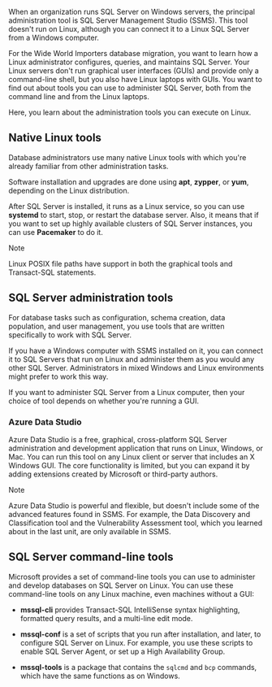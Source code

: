 When an organization runs SQL Server on Windows servers, the principal administration tool is SQL Server Management Studio (SSMS). This tool doesn't run on Linux, although you can connect it to a Linux SQL Server from a Windows computer.

For the Wide World Importers database migration, you want to learn how a Linux administrator configures, queries, and maintains SQL Server. Your Linux servers don't run graphical user interfaces (GUIs) and provide only a command-line shell, but you also have Linux laptops with GUIs. You want to find out about tools you can use to administer SQL Server, both from the command line and from the Linux laptops.

Here, you learn about the administration tools you can execute on Linux.

## Native Linux tools

Database administrators use many native Linux tools with which you're already familiar from other administration tasks.

Software installation and upgrades are done using **apt**, **zypper**, or **yum**, depending on the Linux distribution.

After SQL Server is installed, it runs as a Linux service, so you can use **systemd** to start, stop, or restart the database server. Also, it means that if you want to set up highly available clusters of SQL Server instances, you can use **Pacemaker** to do it.

> [!NOTE]  
> Linux POSIX file paths have support in both the graphical tools and Transact-SQL statements. <!-- this seems in the wrong place -->

## SQL Server administration tools

For database tasks such as configuration, schema creation, data population, and user management, you use tools that are written specifically to work with SQL Server.

If you have a Windows computer with SSMS installed on it, you can connect it to SQL Servers that run on Linux and administer them as you would any other SQL Server. Administrators in mixed Windows and Linux environments might prefer to work this way.

If you want to administer SQL Server from a Linux computer, then your choice of tool depends on whether you're running a GUI.

### Azure Data Studio

Azure Data Studio is a free, graphical, cross-platform SQL Server administration and development application that runs on Linux, Windows, or Mac. You can run this tool on any Linux client or server that includes an X Windows GUI. The core functionality is limited, but you can expand it by adding extensions created by Microsoft or third-party authors.

> [!NOTE]  
> Azure Data Studio is powerful and flexible, but doesn't include some of the advanced features found in SSMS. For example, the Data Discovery and Classification tool and the Vulnerability Assessment tool, which you learned about in the last unit, are only available in SSMS.

## SQL Server command-line tools

Microsoft provides a set of command-line tools you can use to administer and develop databases on SQL Server on Linux. You can use these command-line tools on any Linux machine, even machines without a GUI:

- **mssql-cli** provides Transact-SQL IntelliSense syntax highlighting, formatted query results, and a multi-line edit mode.

- **mssql-conf** is a set of scripts that you run after installation, and later, to configure SQL Server on Linux. For example, you use these scripts to enable SQL Server Agent, or set up a High Availability Group.

- **mssql-tools** is a package that contains the `sqlcmd` and `bcp` commands, which have the same functions as on Windows.
